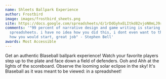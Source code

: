```yaml
---
name: Shleets Ballpark Experience
author: Frostbird
image: images/frostbird_sheets.png
site: https://docs.google.com/spreadsheets/d/1rDdGyhxELItkd82vjoN0mLJ9r2GGpeJCeRo33-gb0go/edit#gid=463134608
comments: '"99 percent of narrative design and game writing is staring at
  spreadsheets. i have no idea how you did this, i dont even want to think about
  how you would start, great job" - Stephen Bell'
awards: Most Accessible
---
```

Get an authentic Blaseball ballpark experience! Watch your favorite players step up to the plate and face down a field of defenders. Ooh and Ahh at the lights of the scoreboard. Observe the looming solar eclipse in the sky! It's Blaseball as it was meant to be viewed: in a spreadsheet!